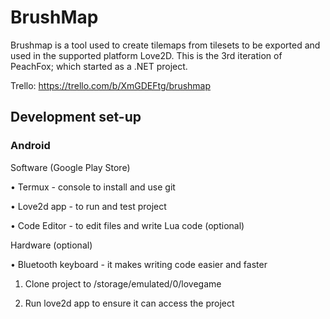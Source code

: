 # BrushMap

Brushmap is a tool used to create tilemaps from tilesets to be exported and used in the supported platform Love2D. This is the 3rd iteration of PeachFox; which started as a .NET project.


Trello: https://trello.com/b/XmGDEFtg/brushmap

## Development set-up
### Android
Software (Google Play Store)

• Termux - console to install and use git

• Love2d app - to run and test project

• Code Editor - to edit files and write Lua code (optional)

Hardware (optional)

• Bluetooth keyboard - it makes writing code easier and faster

1. Clone project to /storage/emulated/0/lovegame

2. Run love2d app to ensure it can access the project
